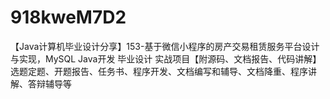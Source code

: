 # 918kweM7D2
【Java计算机毕业设计分享】153-基于微信小程序的房产交易租赁服务平台设计与实现，MySQL Java开发 毕业设计 实战项目【附源码、文档报告、代码讲解】选题定题、开题报告、任务书、程序开发、文档编写和辅导、文档降重、程序讲解、答辩辅导等
